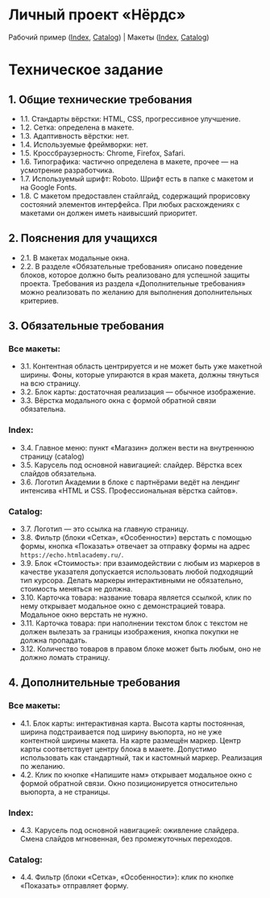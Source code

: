 # Личный проект «Нёрдс»

Рабочий пример ([Index](https://boring-jennings-6c9769.netlify.app/), [Catalog](https://boring-jennings-6c9769.netlify.app/catalog.html)) | Макеты ([Index](/NerdsPreview/Index.png), [Catalog](/NerdsPreview/Catalog.png))

# Техническое задание

## 1. Общие технические требования

* 1.1. Стандарты вёрстки: HTML, CSS, прогрессивное улучшение.
* 1.2. Сетка: определена в макете.
* 1.3. Адаптивность вёрстки: нет.
* 1.4. Используемые фреймворки: нет.
* 1.5. Кроссбраузерность: Chrome, Firefox, Safari.
* 1.6. Типографика: частично определена в макете, прочее — на усмотрение разработчика.
* 1.7. Используемый шрифт: Roboto. Шрифт есть в папке с макетом и на Google Fonts.
* 1.8. С макетом предоставлен стайлгайд, содержащий прорисовку состояний элементов интерфейса. При любых расхождениях с макетами он должен иметь наивысший приоритет.

## 2. Пояснения для учащихся

* 2.1. В макетах модальные окна.
* 2.2. В разделе «Обязательные требования» описано поведение блоков, которое должно быть реализовано для успешной защиты проекта. Требования из раздела «Дополнительные требования» можно реализовать по желанию для выполнения дополнительных критериев.

## 3. Обязательные требования

### Все макеты:

* 3.1. Контентная область центрируется и не может быть уже макетной ширины. Фоны, которые упираются в края макета, должны тянуться на всю страницу.
* 3.2. Блок карты: достаточная реализация — обычное изображение.
* 3.3. Вёрстка модального окна с формой обратной связи обязательна.

### Index:

* 3.4. Главное меню: пункт «Магазин» должен вести на внутреннюю страницу (catalog)
* 3.5. Карусель под основной навигацией: слайдер. Вёрстка всех слайдов обязательна.
* 3.6. Логотип Академии в блоке с партнёрами ведёт на лендинг интенсива «HTML и CSS. Профессиональная вёрстка сайтов».

### Catalog:

* 3.7. Логотип — это ссылка на главную страницу.
* 3.8. Фильтр (блоки «Сетка», «Особенности») верстать с помощью формы, кнопка «Показать» отвечает за отправку формы на адрес `https://echo.htmlacademy.ru/`.
* 3.9. Блок «Стоимость»: при взаимодействии с любым из маркеров в качестве указателя допускается использовать любой подходящий тип курсора. Делать маркеры интерактивными не обязательно, стоимость меняться не должна.
* 3.10. Карточка товара: название товара является ссылкой, клик по нему открывает модальное окно с демонстрацией товара. Модальное окно верстать не нужно.
* 3.11. Карточка товара: при наполнении текстом блок с текстом не должен вылезать за границы изображения, кнопка покупки не должна пропадать.
* 3.12. Количество товаров в правом блоке может быть любым, оно не должно ломать страницу.

## 4. Дополнительные требования

### Все макеты:

* 4.1. Блок карты: интерактивная карта. Высота карты постоянная, ширина подстраивается под ширину вьюпорта, но не уже контентной ширины макета. На карте размещён маркер. Центр карты соответствует центру блока в макете. Допустимо использовать как стандартный, так и кастомный маркер. Реализация по желанию.
* 4.2. Клик по кнопке «Напишите нам» открывает модальное окно с формой обратной связи. Окно позиционируется относительно вьюпорта, а не страницы.

### Index:

* 4.3. Карусель под основной навигацией: оживление слайдера. Смена слайдов мгновенная, без промежуточных переходов.

### Catalog:

* 4.4. Фильтр (блоки «Сетка», «Особенности»): клик по кнопке «Показать» отправляет форму.

